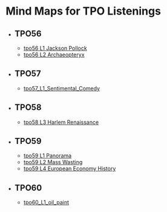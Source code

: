 # Mind Maps for TPO Listenings 

- ## TPO56
    - [tpo56 L1 Jackson Pollock](mindmap/tpo56_L1_Jackson_Pollock.md)  
    - [tpo56 L2 Archaeopteryx](mindmap/tpo56_L2_Archaeopteryx.md)
    

- ## TPO57
    - [tpo57_L1_Sentimental_Comedy](mindmap/tpo57_L1_Sentimental_Comedy.md)

- ## TPO58
    - [tpo58 L3 Harlem Renaissance](mindmap/tpo58_L3_Harlem_Renaissance.md)

- ## TPO59
    - [tpo59 L1 Panorama](mindmap/tpo59_L1_Panorama.md)
    - [tpo59 L2 Mass Wasting](mindmap/tpo59_L2_Mass_Wasting.md)
    - [tpo59 L4 European Economy History](mindmap/tpo59_L4_European_Economy_History.md)

- ## TPO60
    - [tpo60_L1_oil_paint](mindmap/tpo60_L1_oil_paint.md) 
